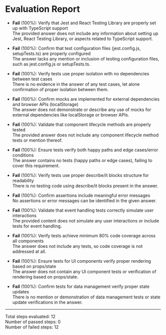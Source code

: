 # Evaluation Report

- **Fail** (100%): Verify that Jest and React Testing Library are properly set up with TypeScript support  
  The provided answer does not include any information about setting up Jest, React Testing Library, or aspects related to TypeScript support.

- **Fail** (100%): Confirm that test configuration files (jest.config.js, setupTests.ts) are properly configured  
  The answer lacks any mention or inclusion of testing configuration files, such as jest.config.js or setupTests.ts.

- **Fail** (100%): Verify tests use proper isolation with no dependencies between test cases  
  There is no evidence in the answer of any test cases, let alone confirmation of proper isolation between them.

- **Fail** (100%): Confirm mocks are implemented for external dependencies and browser APIs (localStorage)  
  The answer does not demonstrate or describe any use of mocks for external dependencies like localStorage or browser APIs.

- **Fail** (100%): Validate that component lifecycle methods are properly tested  
  The provided answer does not include any component lifecycle method tests or mention thereof.

- **Fail** (100%): Ensure tests verify both happy paths and edge cases/error conditions  
  The answer contains no tests (happy paths or edge cases), failing to cover this requirement.

- **Fail** (100%): Verify tests use proper describe/it blocks structure for readability  
  There is no testing code using describe/it blocks present in the answer.

- **Fail** (100%): Confirm assertions include meaningful error messages  
  No assertions or error messages can be identified in the given answer.

- **Fail** (100%): Validate that event handling tests correctly simulate user interactions  
  The provided content does not simulate any user interactions or include tests for event handling.

- **Fail** (100%): Verify tests achieve minimum 80% code coverage across all components  
  The answer does not include any tests, so code coverage is not addressed at all.

- **Fail** (100%): Ensure tests for UI components verify proper rendering based on props/state  
  The answer does not contain any UI component tests or verification of rendering based on props/state.

- **Fail** (100%): Confirm tests for data management verify proper state updates  
  There is no mention or demonstration of data management tests or state update verifications in the answer.

---

Total steps evaluated: 12  
Number of passed steps: 0  
Number of failed steps: 12